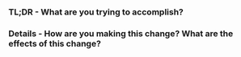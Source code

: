 <!-- Ensure you have run `cargo fmt` and `cargo clippy --all-features -- -D warnings` to catch linting errors. -->
<!-- Update CHANGELOG.md with with any changes included in this PR. -->
### TL;DR - What are you trying to accomplish?
<!-- One or two line summary of your change-->

### Details - How are you making this change?  What are the effects of this change?
<!-- If this is a PR for a new feature, changed feature or a bug fix: -->
<!-- Link to an issue or provide enough context so that someone new can understand the 'why' behind this change. -->
<!-- If you are propsing changes to existing code, please run `cargo bench` against main branch and your feature branch. -->
<!-- Include results of your benchmarks in a code block in this section to show performance changes. -->

<!-- -------------------------------------------- -->

<!-- If this is a PR for a new crate version release: -->
<!-- Ensure the CHANGELOG.md is up to date and that it covers all changes being introduced in the new version -->
<!-- Version to bump to: -->

<!-- PR(s) covered by this crate version bump: -->

<!-- output of `cargo release <LEVEL> -v` dryrun: -->

